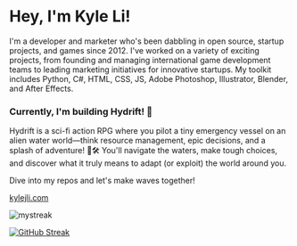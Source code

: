 # Hey, I'm Kyle Li!

I'm a developer and marketer who's been dabbling in open source, startup projects, and games since 2012. I've worked on a variety of exciting projects, from founding and managing international game development teams to leading marketing initiatives for innovative startups. My toolkit includes Python, C#, HTML, CSS, JS, Adobe Photoshop, Illustrator, Blender, and After Effects.

### Currently, I'm building **Hydrift**! 🚀

Hydrift is a sci-fi action RPG where you pilot a tiny emergency vessel on an alien water world—think resource management, epic decisions, and a splash of adventure! 🌊🛠️ You'll navigate the waters, make tough choices, and discover what it truly means to adapt (or exploit) the world around you.

Dive into my repos and let's make waves together!

[kylejli.com](http://kyleli.portfoliobox.net)

<img src="https://github-readme-streak-stats.herokuapp.com/?user=kyleli&theme=tokyonight" alt="mystreak"/>

<a href="https://git.io/streak-stats"><img src="https://github-readme-streak-stats.herokuapp.com?user=kyleli&theme=dark&hide_border=true" alt="GitHub Streak" /></a>
